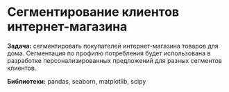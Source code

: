 # Сегментирование клиентов интернет-магазина
**Задача:** сегментировать покупателей интернет-магазина товаров для дома. Сегментация по профилю потребления будет использована в разработке персонализированных предложений для разных сегментов клиентов.

**Библиотеки:** pandas, seaborn, matplotlib, scipy
